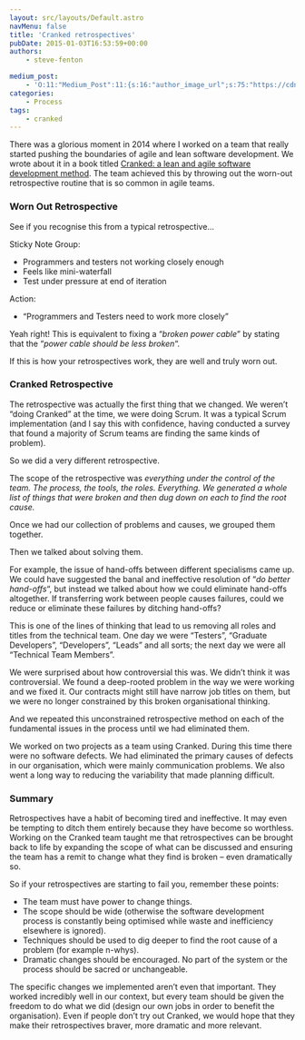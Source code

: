 ```yaml
---
layout: src/layouts/Default.astro
navMenu: false
title: 'Cranked retrospectives'
pubDate: 2015-01-03T16:53:59+00:00
authors:
    - steve-fenton

medium_post:
    - 'O:11:"Medium_Post":11:{s:16:"author_image_url";s:75:"https://cdn-images-1.medium.com/fit/c/400/400/1*eXkhfEuF41g5W_xnc_ydLA.jpeg";s:10:"author_url";s:38:"https://medium.com/@steve.fenton.co.uk";s:11:"byline_name";N;s:12:"byline_email";N;s:10:"cross_link";s:3:"yes";s:2:"id";s:12:"b4709defd2a4";s:21:"follower_notification";s:3:"yes";s:7:"license";s:19:"all-rights-reserved";s:14:"publication_id";s:2:"-1";s:6:"status";s:5:"draft";s:3:"url";s:51:"https://medium.com/@steve.fenton.co.uk/b4709defd2a4";}'
categories:
    - Process
tags:
    - cranked
---
```


There was a glorious moment in 2014 where I worked on a team that really started pushing the boundaries of agile and lean software development. We wrote about it in a book titled [Cranked: a lean and agile software development method](http://www.amazon.co.uk/Cranked-Martin-Milsom/dp/1291918795/). The team achieved this by throwing out the worn-out retrospective routine that is so common in agile teams.

### Worn Out Retrospective

See if you recognise this from a typical retrospective…

Sticky Note Group:

- Programmers and testers not working closely enough
- Feels like mini-waterfall
- Test under pressure at end of iteration

Action:

- “Programmers and Testers need to work more closely”

Yeah right! This is equivalent to fixing a “*broken power cable*” by stating that the “*power cable should be less broken*“.

If this is how your retrospectives work, they are well and truly worn out.

### Cranked Retrospective

The retrospective was actually the first thing that we changed. We weren’t “doing Cranked” at the time, we were doing Scrum. It was a typical Scrum implementation (and I say this with confidence, having conducted a survey that found a majority of Scrum teams are finding the same kinds of problem).

So we did a very different retrospective.

The scope of the retrospective was *everything under the control of the team. The process, the tools, the roles. Everything. We generated a whole list of things that were broken and then dug down on each to find the root cause.*

Once we had our collection of problems and causes, we grouped them together.

Then we talked about solving them.

For example, the issue of hand-offs between different specialisms came up. We could have suggested the banal and ineffective resolution of “*do better hand-offs*“, but instead we talked about how we could eliminate hand-offs altogether. If transferring work between people causes failures, could we reduce or eliminate these failures by ditching hand-offs?

This is one of the lines of thinking that lead to us removing all roles and titles from the technical team. One day we were “Testers”, “Graduate Developers”, “Developers”, “Leads” and all sorts; the next day we were all “Technical Team Members”.

We were surprised about how controversial this was. We didn’t think it was controversial. We found a deep-rooted problem in the way we were working and we fixed it. Our contracts might still have narrow job titles on them, but we were no longer constrained by this broken organisational thinking.

And we repeated this unconstrained retrospective method on each of the fundamental issues in the process until we had eliminated them.

We worked on two projects as a team using Cranked. During this time there were no software defects. We had eliminated the primary causes of defects in our organisation, which were mainly communication problems. We also went a long way to reducing the variability that made planning difficult.

### Summary

Retrospectives have a habit of becoming tired and ineffective. It may even be tempting to ditch them entirely because they have become so worthless. Working on the Cranked team taught me that retrospectives can be brought back to life by expanding the scope of what can be discussed and ensuring the team has a remit to change what they find is broken – even dramatically so.

So if your retrospectives are starting to fail you, remember these points:

- The team must have power to change things.
- The scope should be wide (otherwise the software development process is constantly being optimised while waste and inefficiency elsewhere is ignored).
- Techniques should be used to dig deeper to find the root cause of a problem (for example n-whys).
- Dramatic changes should be encouraged. No part of the system or the process should be sacred or unchangeable.

The specific changes we implemented aren’t even that important. They worked incredibly well in our context, but every team should be given the freedom to do what we did (design our own jobs in order to benefit the organisation). Even if people don’t try out Cranked, we would hope that they make their retrospectives braver, more dramatic and more relevant.